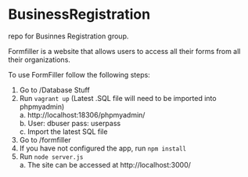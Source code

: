 # BusinessRegistration
repo for Businnes Registration group.

Formfiller is a website that allows users to access all their forms from all their organizations. 

To use FormFiller follow the following steps:
1. Go to /Database Stuff
2. Run ```vagrant up``` (Latest .SQL file will need to be imported into phpmyadmin)  
  a. http://localhost:18306/phpmyadmin/  
  b. User: dbuser pass: userpass  
  c. Import the latest SQL file
4. Go to /formfiller
5. If you have not configured the app, run ```npm install```
6. Run ```node server.js```  
  a. The site can be accessed at http://localhost:3000/
